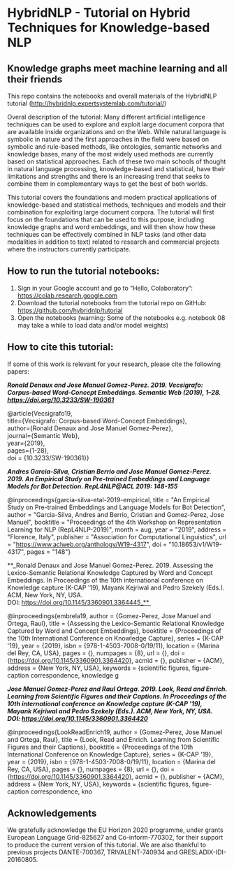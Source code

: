 # HybridNLP - Tutorial on Hybrid Techniques for Knowledge-based NLP
## Knowledge graphs meet machine learning and all their friends

This repo contains the notebooks and overall materials of the HybridNLP tutorial (http://hybridnlp.expertsystemlab.com/tutorial/)

Overal description of the tutorial: Many different artificial intelligence techniques can be used to explore and exploit large document corpora that are available inside organizations and on the Web. While natural language is symbolic in nature and the first approaches in the field were based on symbolic and rule-based methods, like ontologies, semantic networks and knowledge bases, many of the most widely used methods are currently based on statistical approaches. Each of these two main schools of thought in natural language processing, knowledge-based and statistical, have their limitations and strengths and there is an increasing trend that seeks to combine them in complementary ways to get the best of both worlds.

This tutorial covers the foundations and modern practical applications of knowledge-based and statistical methods, techniques and models and their combination for exploiting large document corpora. The tutorial will first focus on the foundations that can be used to this purpose, including knowledge graphs and word embeddings, and will then show how these techniques can be effectively combined in NLP tasks (and other data modalities in addition to text) related to research and commercial projects where the instructors currently participate.

## How to run the tutorial notebooks:
1. Sign in your Google account and go to “Hello, Colaboratory”: https://colab.research.google.com 
2. Download the tutorial notebooks from the tutorial repo on GitHub: https://github.com/hybridnlp/tutorial 
3. Open the notebooks (warning: Some of the notebooks e.g. notebook 08 may take a while to load data and/or model weights)


## How to cite this tutorial:
If some of this work is relevant for your research, please cite the following papers:

**_Ronald Denaux and Jose Manuel Gomez-Perez. 2019. Vecsigrafo: Corpus-based Word-Concept Embeddings. Semantic Web (2019), 1–28. https://doi.org/10.3233/SW-190361_**

@article{Vecsigrafo19,  
title={Vecsigrafo: Corpus-based Word-Concept Embeddings},  
author={Ronald Denaux and Jose Manuel Gomez-Perez},  
journal={Semantic Web},  
year={2019},  
pages={1-28},  
doi = {10.3233/SW-190361}}  

**_Andres Garcia-Silva, Cristian Berrio and Jose Manuel Gomez-Perez. 2019. An Empirical Study on Pre-trained Embeddings and Language Models for Bot Detection. RepL4NLP@ACL 2019: 148-155_**

@inproceedings{garcia-silva-etal-2019-empirical,
    title = "An Empirical Study on Pre-trained Embeddings and Language Models for Bot Detection",
    author = "Garcia-Silva, Andres  and
      Berrio, Cristian  and
      Gomez-Perez, Jose Manuel",
    booktitle = "Proceedings of the 4th Workshop on Representation Learning for NLP (RepL4NLP-2019)",
    month = aug,
    year = "2019",
    address = "Florence, Italy",
    publisher = "Association for Computational Linguistics",
    url = "https://www.aclweb.org/anthology/W19-4317",
    doi = "10.18653/v1/W19-4317",
    pages = "148"}

**_Ronald Denaux and Jose Manuel Gomez-Perez. 2019. Assessing the Lexico-Semantic Relational Knowledge Captured by Word and Concept Embeddings. In Proceedings of the 10th international conference on Knowledge capture (K-CAP '19), Mayank Kejriwal and Pedro Szekely (Eds.). ACM, New York, NY, USA. DOI: https://doi.org/10.1145/3360901.3364445_** 

@inproceedings{embrela19,
 author = {Gomez-Perez, Jose Manuel and Ortega, Raul},
 title = {Assessing the Lexico-Semantic Relational Knowledge Captured by Word and Concept Embeddings},
 booktitle = {Proceedings of the 10th International Conference on Knowledge Capture},
 series = {K-CAP '19},
 year = {2019},
 isbn = {978-1-4503-7008-0/19/11},
 location = {Marina del Rey, CA, USA},
 pages = {},
 numpages = {8},
 url = {},
 doi = {https://doi.org/10.1145/3360901.3364420},
 acmid = {},
 publisher = {ACM},
 address = {New York, NY, USA},
 keywords = {scientific figures, figure-caption correspondence, knowledge g

**_Jose Manuel Gomez-Perez and Raul Ortega. 2019. Look, Read and Enrich. Learning from Scientific Figures and their Captions. In Proceedings of the 10th international conference on Knowledge capture (K-CAP '19), Mayank Kejriwal and Pedro Szekely (Eds.). ACM, New York, NY, USA. DOI: https://doi.org/10.1145/3360901.3364420_**

@inproceedings{LookReadEnrich19,
 author = {Gomez-Perez, Jose Manuel and Ortega, Raul},
 title = {Look, Read and Enrich. Learning from Scientific Figures and their Captions},
 booktitle = {Proceedings of the 10th International Conference on Knowledge Capture},
 series = {K-CAP '19},
 year = {2019},
 isbn = {978-1-4503-7008-0/19/11},
 location = {Marina del Rey, CA, USA},
 pages = {},
 numpages = {8},
 url = {},
 doi = {https://doi.org/10.1145/3360901.3364420},
 acmid = {},
 publisher = {ACM},
 address = {New York, NY, USA},
 keywords = {scientific figures, figure-caption correspondence, kno
  
## Acknowledgements
We gratefully acknowledge the EU Horizon 2020 programme, under grants European Language Grid-825627 and Co-inform-770302, for their support to produce the current version of this tutorial. We are also thankful to previous projects DANTE-700367, TRIVALENT-740934 and GRESLADIX-IDI-20160805.
